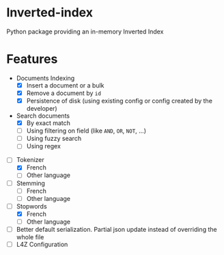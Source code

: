 # Inverted-index

Python package providing an in-memory Inverted Index

# Features

- Documents Indexing
    - [X] Insert a document or a bulk
    - [X] Remove a document by `id`
    - [X] Persistence of disk (using existing config or config created by the developer)
- Search documents
    - [X] By exact match
    - [ ] Using filtering on field (like `AND`, `OR`, `NOT`, ...)
    - [ ] Using fuzzy search
    - [ ] Using regex
- [ ] Tokenizer
    - [X] French
    - [ ] Other language
- [ ] Stemming
    - [ ] French
    - [ ] Other language
- [ ] Stopwords
    - [X] French
    - [ ] Other language
- [ ] Better default serialization. Partial json update instead of overriding the whole file
- [ ] L4Z Configuration
